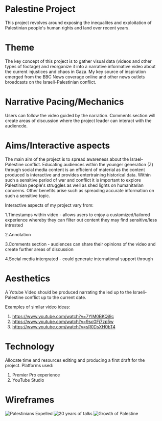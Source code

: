 # Palestine Project
This project revolves around exposing the inequalites and exploitation of Palestinian people's human rights and land over recent years.

# Theme  

The key concept of this project is to gather visual data (videos and other types of footage) and reorganize it into a narrative informative video about the current injustices and chaos in Gaza.
My key source of inspiration emerged from the BBC News coverage online and other news outlets broadcasts on the Israeli-Palestinian conflict.

# Narrative Pacing/Mechanics  

Users can follow the video guided by the narration. Comments section will create areas of discussion where the project leader can interact with the audiencde. 
# Aims/Interactive aspects  

The main aim of the project is to spread awareness about the Israel- Palestine conflict. Educating audiences within the younger generation (Z) through social media content is an efficient of material as the content produced is interactive and provides entertraining historical data. Within such a sensitive period of war and conflict it is important to explore Palestinian people's struggles as well as shed lights on humanitarian concerns. Other benefits arise such as spreading accurate information on such a sensitive topic.

Interactive aspects of my project vary from:

1.Timestamps within video - allows users to enjoy a customized/tailored experience whereby they can filter out content they may find sensitive/less intrested

2.Annotation

3.Comments section - audiences can share their opinions of the video and create further areas of discussion

4.Social media intergrated - could generate international support through 

# Aesthetics

A Yotube Video should be produced narrating the led up to the Israeli-Palestine conflict up to the current date.

Examples of similar video ideas:
1. https://www.youtube.com/watch?v=7YIM0BKQi9c
2. https://www.youtube.com/watch?v=9scGFj7zp5w
3. https://www.youtube.com/watch?v=sR0DsXH0bT4

# Technology 

Allocate time and resources editing and producing a first draft for the project.
Platforms used:
1. Premier Pro experience
2. YouTube Studio

# Wireframes 
![Palestinians Expelled](https://github.com/panosleontsinis/interface-narratives1/assets/123083154/7965f4db-6233-4cd8-932e-32d6f62f9d6d)
![20 years of talks](https://s3.amazonaws.com/VP2/visuals/en/d62fb949a6f490f27043bf6bc9111bae.jpg?2015)
![Growth of Palestine](https://cdn.statcdn.com/Infographic/images/normal/20645.jpeg)
